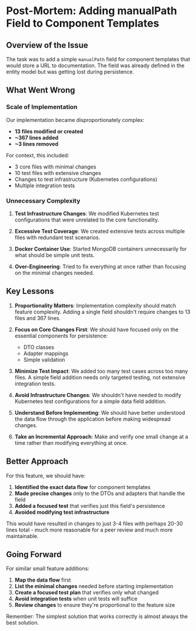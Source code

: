 # Post-Mortem: Adding manualPath Field to Component Templates

## Overview of the Issue

The task was to add a simple `manualPath` field for component templates that would store a URL to documentation. The field was already defined in the entity model but was getting lost during persistence.

## What Went Wrong

### Scale of Implementation

Our implementation became disproportionately complex:
- **13 files modified or created**
- **~367 lines added**
- **~3 lines removed**

For context, this included:
- 3 core files with minimal changes
- 10 test files with extensive changes
- Changes to test infrastructure (Kubernetes configurations)
- Multiple integration tests

### Unnecessary Complexity

1. **Test Infrastructure Changes**: We modified Kubernetes test configurations that were unrelated to the core functionality.
  
2. **Excessive Test Coverage**: We created extensive tests across multiple files with redundant test scenarios.
  
3. **Docker Container Use**: Started MongoDB containers unnecessarily for what should be simple unit tests.
  
4. **Over-Engineering**: Tried to fix everything at once rather than focusing on the minimal changes needed.

## Key Lessons

1. **Proportionality Matters**: Implementation complexity should match feature complexity. Adding a single field shouldn't require changes to 13 files and 367 lines.

2. **Focus on Core Changes First**: We should have focused only on the essential components for persistence:
   - DTO classes
   - Adapter mappings 
   - Simple validation

3. **Minimize Test Impact**: We added too many test cases across too many files. A simple field addition needs only targeted testing, not extensive integration tests.

4. **Avoid Infrastructure Changes**: We shouldn't have needed to modify Kubernetes test configurations for a simple data field addition.

5. **Understand Before Implementing**: We should have better understood the data flow through the application before making widespread changes.

6. **Take an Incremental Approach**: Make and verify one small change at a time rather than modifying everything at once.

## Better Approach

For this feature, we should have:

1. **Identified the exact data flow** for component templates
2. **Made precise changes** only to the DTOs and adapters that handle the field
3. **Added a focused test** that verifies just this field's persistence
4. **Avoided modifying test infrastructure**

This would have resulted in changes to just 3-4 files with perhaps 20-30 lines total - much more reasonable for a peer review and much more maintainable.

## Going Forward

For similar small feature additions:

1. **Map the data flow** first
2. **List the minimal changes** needed before starting implementation
3. **Create a focused test plan** that verifies only what changed
4. **Avoid integration tests** when unit tests will suffice
5. **Review changes** to ensure they're proportional to the feature size

Remember: The simplest solution that works correctly is almost always the best solution.
